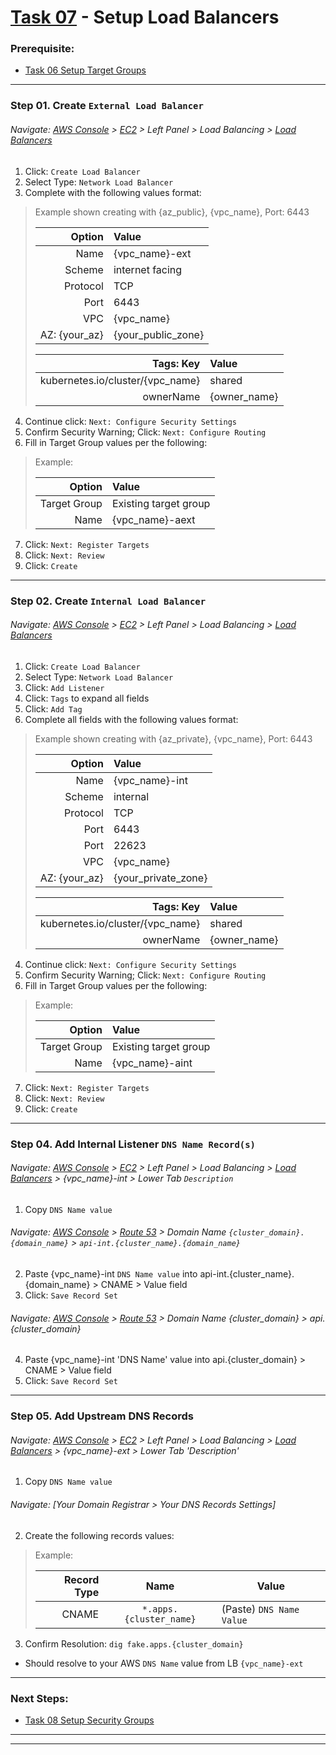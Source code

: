 # [Task 07](../tasks/loadbalancer/) - Setup Load Balancers
### Prerequisite:
  + [Task 06 Setup Target Groups]
---------------------------------------------------------------------------------
### Step 01\. Create `External Load Balancer`
###### Navigate: [AWS Console] > [EC2] > Left Panel > Load Balancing > [Load Balancers]

  1. Click: `Create Load Balancer`
  2. Select Type: `Network Load Balancer`
  3. Complete with the following values format:    
> Example shown creating with {az_public}, {vpc_name}, Port: 6443
>
>   | Option            | Value                 |
>   |------------------:|:----------------------|
>   | Name              | {vpc_name}-ext        |
>   | Scheme            | internet facing       |
>   | Protocol          | TCP                   |
>   | Port              | 6443                  |
>   | VPC               | {vpc_name}            |
>   | AZ: {your_az}     | {your_public_zone}    |
>
>   | Tags: Key                        | Value        |
>   |---------------------------------:|:-------------|
>   | kubernetes.io/cluster/{vpc_name} | shared       |
>   | ownerName                        | {owner_name} |
>

  4. Continue click: `Next: Configure Security Settings`
  5. Confirm Security Warning; Click: `Next: Configure Routing`
  6. Fill in Target Group values per the following:
> Example:
>
>   | Option            | Value                 |
>   |------------------:|:----------------------|
>   | Target Group      | Existing target group |
>   | Name              | {vpc_name}-aext       |
>

  7. Click: `Next: Register Targets`
  8. Click: `Next: Review`
  9. Click: `Create`

---------------------------------------------------------------------------------
### Step 02\. Create `Internal Load Balancer`
###### Navigate: [AWS Console] > [EC2] > Left Panel > Load Balancing > [Load Balancers]

  1. Click: `Create Load Balancer`
  2. Select Type: `Network Load Balancer`
  2. Click: `Add Listener`
  2. Click: `Tags` to expand all fields
  2. Click: `Add Tag`
  3. Complete all fields with the following values format:    
> Example shown creating with {az_private}, {vpc_name}, Port: 6443
>
>   | Option            | Value                 |
>   |------------------:|:----------------------|
>   | Name              | {vpc_name}-int        |
>   | Scheme            | internal              |
>   | Protocol          | TCP                   |
>   | Port              | 6443                  |
>   | Port              | 22623                 |
>   | VPC               | {vpc_name}            |
>   | AZ: {your_az}     | {your_private_zone}   |
>
>   | Tags: Key                        | Value        |
>   |---------------------------------:|:-------------|
>   | kubernetes.io/cluster/{vpc_name} | shared       |
>   | ownerName                        | {owner_name} |
>

  4. Continue click: `Next: Configure Security Settings`
  5. Confirm Security Warning; Click: `Next: Configure Routing`
  6. Fill in Target Group values per the following:
> Example:
>   
>   | Option            | Value                 |
>   |------------------:|:----------------------|
>   | Target Group      | Existing target group |
>   | Name              | {vpc_name}-aint       |

  7. Click: `Next: Register Targets`
  8. Click: `Next: Review`
  9. Click: `Create`

---------------------------------------------------------------------------------
### Step 04\. Add Internal Listener `DNS Name Record(s)`
###### Navigate: [AWS Console] > [EC2] > Left Panel > Load Balancing > [Load Balancers] > {vpc_name}-int > Lower Tab `Description`
  1. Copy `DNS Name value` 

###### Navigate: [AWS Console] > [Route 53] > Domain Name `{cluster_domain}.{domain_name}` > `api-int.{cluster_name}.{domain_name}`
  2. Paste {vpc\_name}-int `DNS Name value` into api-int.{cluster\_name}.{domain\_name} > CNAME > Value field
  3. Click: `Save Record Set`

###### Navigate: [AWS Console] > [Route 53] > Domain Name {cluster_domain} > api.{cluster_domain}
  4. Paste {vpc\_name}-int 'DNS Name' value into api.{cluster\_domain} > CNAME > Value field
  5. Click: `Save Record Set`

---------------------------------------------------------------------------------
### Step 05\. Add Upstream DNS Records
###### Navigate: [AWS Console] > [EC2] > Left Panel > Load Balancing > [Load Balancers] > {vpc_name}-ext > Lower Tab 'Description'
  1. Copy `DNS Name value` 

###### Navigate: [Your Domain Registrar > Your DNS Records Settings]
  2. Create the following records values:
> Example:
>   
>   | Record Type       | Name                      | Value                       |
>   |------------------:|:-------------------------:|-----------------------------|
>   | CNAME             | ` *.apps.{cluster_name} ` | (Paste) `DNS Name Value`    |
>

  3. Confirm Resolution: `dig fake.apps.{cluster_domain}`
  - Should resolve to your AWS `DNS Name` value from LB `{vpc_name}-ext`

---------------------------------------------------------------------------------
### Next Steps:
  + [Task 08 Setup Security Groups]    
    
--------------------------------------------------------------------------------    
    
[AWS Console]:https://console.amazonaws-us-gov.com/console/home
[EC2]:https://console.amazonaws-us-gov.com/ec2/home
[Route 53]:https://console.amazonaws-us-gov.com/route53/home
[Target Groups]:https://console.amazonaws-us-gov.com/ec2/home#TargetGroups
[Load Balancers]:https://console.amazonaws-us-gov.com/ec2/v2/home#LoadBalancers
--------------------------------------------------------------------------------
[Task 01 Prerequisites]:manual/01_Prerequisites.md
[Task 02 Stage Assets]:manual/02_StageAssets.md
[Task 03 Certificates]:manual/03_Certificates.md
[Task 04 Setup AWS VPC]:manual/04_SetupVPC.md
[Task 05 Configure Route53 DNS]:manual/05_Route53DNS.md
[Task 06 Setup Target Groups]:manual/06_TargetGroups.md
[Task 07 Setup Load Balancers]:manual/07_LoadBalancers.md
[Task 08 Setup Security Groups]:manual/08_SecurityGroups.md
[Task 09 Setup IAM Roles]:manual/09_IAMRoles.md
[Task 10 Image Registry Instance]:manual/10_ImageRegistryInstance.md
[Task 11 Image Registry Mirror & Services]:manual/11_ImageRegistryServices.md
[Task 12 Build Nodes]:manual/12_BuildNodes.md
[Task 13 Deploy]:manual/13_Deploy.md
